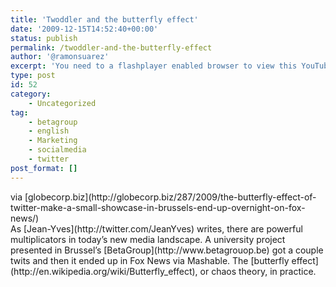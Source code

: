 ```yaml
---
title: 'Twoddler and the butterfly effect'
date: '2009-12-15T14:52:40+00:00'
status: publish
permalink: /twoddler-and-the-butterfly-effect
author: '@ramonsuarez'
excerpt: 'You need to a flashplayer enabled browser to view this YouTube video via globecorp.biz As Jean-Yves writes, there are powerful multiplicators in today''s new media landscape. A university project presented in Brussel''s BetaGroup got a couple twits ...'
type: post
id: 52
category:
    - Uncategorized
tag:
    - betagroup
    - english
    - Marketing
    - socialmedia
    - twitter
post_format: []
---
```

<div class="posterous_bookmarklet_entry"><div class="posterous_quote_citation">via [globecorp.biz](http://globecorp.biz/287/2009/the-butterfly-effect-of-twitter-make-a-small-showcase-in-brussels-end-up-overnight-on-fox-news/)</div>As [Jean-Yves](http://twitter.com/JeanYves) writes, there are powerful multiplicators in today’s new media landscape. A university project presented in Brussel’s [BetaGroup](http://www.betagrouop.be) got a couple twits and then it ended up in Fox News via Mashable. The [butterfly effect](http://en.wikipedia.org/wiki/Butterfly_effect), or chaos theory, in practice.

</div>